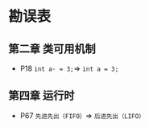 # 勘误表

## 第二章 类可用机制
+ P18 `int a· = 3;`=> `int a = 3;`
## 第四章 运行时
+ P67 `先进先出（FIFO）`=> `后进先出（LIFO）`
